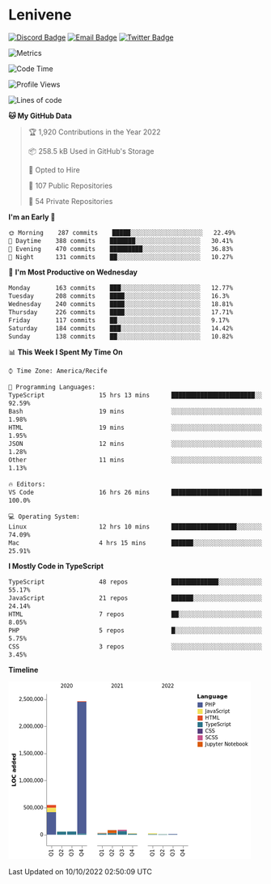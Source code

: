 # Lenivene

[![Discord Badge](https://img.shields.io/badge/-Lenivene%230715-black?style=flat-square&logo=Discord&logoColor=white)](http://discord.com/)
[![Email Badge](https://img.shields.io/badge/-lenivene@msn.com-black?style=flat-square&logo=Gmail&logoColor=white&link=mailto:lenivene@msn.com)](mailto:lenivene@msn.com)
[![Twitter Badge](https://img.shields.io/badge/-@enevinel-black?style=flat-square&logo=twitter&logoColor=white&link=https://twitter.com/enevinel)](https://twitter.com/enevinel)

<!-- https://github-readme-stats.vercel.app/api?username=lenivene&show_icons=true -->

<img src="https://metrics.lecoq.io/lenivene?template=classic&config.timezone=America%2FRecife" alt="Metrics" />

<!--START_SECTION:waka-->
![Code Time](http://img.shields.io/badge/Code%20Time-804%20hrs%2034%20mins-blue)

![Profile Views](http://img.shields.io/badge/Profile%20Views-1-blue)

![Lines of code](https://img.shields.io/badge/From%20Hello%20World%20I%27ve%20Written-3%20Million%20lines%20of%20code-blue)

**🐱 My GitHub Data** 

> 🏆 1,920 Contributions in the Year 2022
 > 
> 📦 258.5 kB Used in GitHub's Storage 
 > 
> 💼 Opted to Hire
 > 
> 📜 107 Public Repositories 
 > 
> 🔑 54 Private Repositories  
 > 
**I'm an Early 🐤** 

```text
🌞 Morning    287 commits    █████░░░░░░░░░░░░░░░░░░░░   22.49% 
🌆 Daytime    388 commits    ███████░░░░░░░░░░░░░░░░░░   30.41% 
🌃 Evening    470 commits    █████████░░░░░░░░░░░░░░░░   36.83% 
🌙 Night      131 commits    ██░░░░░░░░░░░░░░░░░░░░░░░   10.27%

```
📅 **I'm Most Productive on Wednesday** 

```text
Monday       163 commits    ███░░░░░░░░░░░░░░░░░░░░░░   12.77% 
Tuesday      208 commits    ████░░░░░░░░░░░░░░░░░░░░░   16.3% 
Wednesday    240 commits    ████░░░░░░░░░░░░░░░░░░░░░   18.81% 
Thursday     226 commits    ████░░░░░░░░░░░░░░░░░░░░░   17.71% 
Friday       117 commits    ██░░░░░░░░░░░░░░░░░░░░░░░   9.17% 
Saturday     184 commits    ███░░░░░░░░░░░░░░░░░░░░░░   14.42% 
Sunday       138 commits    ██░░░░░░░░░░░░░░░░░░░░░░░   10.82%

```


📊 **This Week I Spent My Time On** 

```text
⌚︎ Time Zone: America/Recife

💬 Programming Languages: 
TypeScript               15 hrs 13 mins      ███████████████████████░░   92.59% 
Bash                     19 mins             ░░░░░░░░░░░░░░░░░░░░░░░░░   1.98% 
HTML                     19 mins             ░░░░░░░░░░░░░░░░░░░░░░░░░   1.95% 
JSON                     12 mins             ░░░░░░░░░░░░░░░░░░░░░░░░░   1.28% 
Other                    11 mins             ░░░░░░░░░░░░░░░░░░░░░░░░░   1.13%

🔥 Editors: 
VS Code                  16 hrs 26 mins      █████████████████████████   100.0%

💻 Operating System: 
Linux                    12 hrs 10 mins      ██████████████████░░░░░░░   74.09% 
Mac                      4 hrs 15 mins       ██████░░░░░░░░░░░░░░░░░░░   25.91%

```

**I Mostly Code in TypeScript** 

```text
TypeScript               48 repos            █████████████░░░░░░░░░░░░   55.17% 
JavaScript               21 repos            ██████░░░░░░░░░░░░░░░░░░░   24.14% 
HTML                     7 repos             ██░░░░░░░░░░░░░░░░░░░░░░░   8.05% 
PHP                      5 repos             █░░░░░░░░░░░░░░░░░░░░░░░░   5.75% 
CSS                      3 repos             ░░░░░░░░░░░░░░░░░░░░░░░░░   3.45%

```


**Timeline**

![Chart not found](https://raw.githubusercontent.com/lenivene/lenivene/master/charts/bar_graph.png) 


 Last Updated on 10/10/2022 02:50:09 UTC
<!--END_SECTION:waka-->